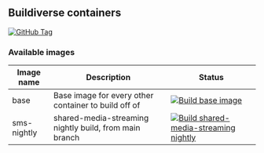 ## Buildiverse containers

[![GitHub Tag](https://img.shields.io/github/v/tag/buildiverse/containers)](https://github.com/k10xp/buildiverse/containers)

### Available images

| Image name  | Description                                            | Status                                                                                                                                                                                                                    |
| ----------- | ------------------------------------------------------ | ------------------------------------------------------------------------------------------------------------------------------------------------------------------------------------------------------------------------- |
| base        | Base image for every other container to build off of   | [![Build base image](https://github.com/buildiverse/containers/actions/workflows/build-base.yml/badge.svg)](https://github.com/buildiverse/containers/actions/workflows/build-base.yml)                                   |
| sms-nightly | shared-media-streaming nightly build, from main branch | [![Build shared-media-streaming nightly](https://github.com/buildiverse/containers/actions/workflows/build-sms-nightly.yml/badge.svg)](https://github.com/buildiverse/containers/actions/workflows/build-sms-nightly.yml) |
